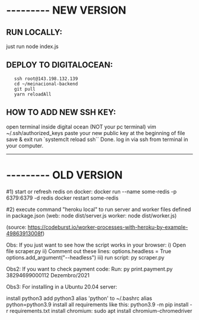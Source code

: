 # --------- NEW VERSION

## RUN LOCALLY:

just run
node index.js

## DEPLOY TO DIGITALOCEAN:

       ssh root@143.198.132.139
       cd ~/meinacional-backend
       git pull
       yarn reloadAll

## HOW TO ADD NEW SSH KEY:

open terminal inside digital ocean (NOT your pc terminal)
vim ~/.ssh/authorized_keys
paste your new public key at the beginning of file
save & exit
run `systemclt reload ssh``
Done. log in via ssh from terminal in your computer.

---

# --------- OLD VERSION

#1) start or refresh redis on docker:
docker run --name some-redis -p 6379:6379 -d redis
docker restart some-redis

#2) execute command "heroku local" to run server and worker files defined in package.json
(web: node dist/server.js
worker: node dist/worker.js)

(source: https://codeburst.io/worker-processes-with-heroku-by-example-49863913008f)

Obs: If you just want to see how the script works in your browser:
i) Open file scraper.py
ii) Comment out these lines:
options.headless = True
options.add_argument("--headless")
iii) run script:
py scraper.py <CNPJ>

Obs2: If you want to check payment code:
Run:
py print.payment.py 38294699000112 Dezembro/2021

Obs3: For installing in a Ubuntu 20.04 server:

install python3
add python3 alias 'python' to ~/.bashrc
alias python=python3.9
install all requirements like this:
python3.9 -m pip install -r requirements.txt
install chromium:
sudo apt install chromium-chromedriver
